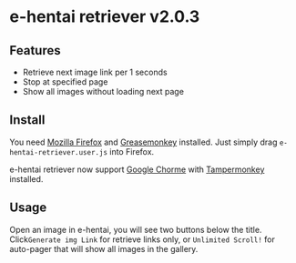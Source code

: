 # e-hentai retriever v2.0.3

## Features

- Retrieve next image link per 1 seconds
- Stop at specified page
- Show all images without loading next page

## Install

You need [Mozilla Firefox](https://www.mozilla.org/) and [Greasemonkey](https://addons.mozilla.org/zh-tw/firefox/addon/greasemonkey/) installed. Just simply drag `e-hentai-retriever.user.js` into Firefox.

e-hentai retriever now support [Google Chorme](http://www.google.com/chrome/) with [Tampermonkey](https://chrome.google.com/webstore/detail/tampermonkey/dhdgffkkebhmkfjojejmpbldmpobfkfo) installed.

## Usage

Open an image in e-hentai, you will see two buttons below the title. Click`Generate img Link` for retrieve links only, or `Unlimited Scroll!` for auto-pager that will show all images in the gallery.
